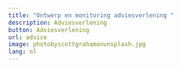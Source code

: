 ```yaml
---
title: "Ontwerp en monitoring adviesverlening "
description: Adviesverlening
button: Adviesverlening
url: advice
image: photobyscottgrahamonunsplash.jpg
lang: nl
---
```


